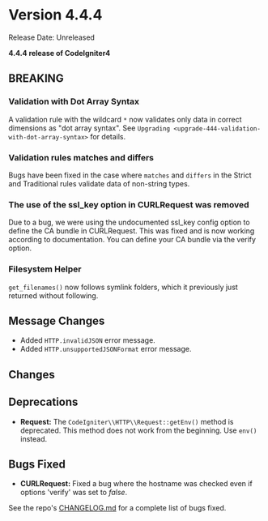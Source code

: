 # Version 4.4.4

Release Date: Unreleased

**4.4.4 release of CodeIgniter4**

<div class="contents" local="" depth="3">

</div>

## BREAKING

### Validation with Dot Array Syntax

A validation rule with the wildcard `*` now validates only data in
correct dimensions as "dot array syntax". See
`Upgrading <upgrade-444-validation-with-dot-array-syntax>` for details.

### Validation rules matches and differs

Bugs have been fixed in the case where `matches` and `differs` in the
Strict and Traditional rules validate data of non-string types.

### The use of the <span class="title-ref">ssl_key</span> option in CURLRequest was removed

Due to a bug, we were using the undocumented
<span class="title-ref">ssl_key</span> config option to define the CA
bundle in CURLRequest. This was fixed and is now working according to
documentation. You can define your CA bundle via the
<span class="title-ref">verify</span> option.

### Filesystem Helper

`get_filenames()` now follows symlink folders, which it previously just
returned without following.

## Message Changes

- Added `HTTP.invalidJSON` error message.
- Added `HTTP.unsupportedJSONFormat` error message.

## Changes

## Deprecations

- **Request:** The `CodeIgniter\\HTTP\\Request::getEnv()` method is
  deprecated. This method does not work from the beginning. Use `env()`
  instead.

## Bugs Fixed

- **CURLRequest:** Fixed a bug where the hostname was checked even if
  options 'verify' was set to *false*.

See the repo's
[CHANGELOG.md](https://github.com/codeigniter4/CodeIgniter4/blob/develop/CHANGELOG.md)
for a complete list of bugs fixed.
